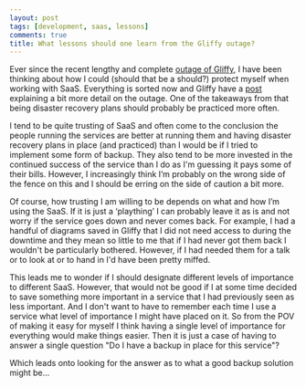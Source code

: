 ```yaml
---
layout: post
tags: [development, saas, lessons]
comments: true
title: What lessons should one learn from the Gliffy outage?
---
```


Ever since the recent lengthy and complete [outage of Gliffy](http://support.gliffy.com/entries/98911057-RESOLVED-Gliffy-Online-System-Outage-), I have been thinking about how I could (should that be a should?) protect myself when working with SaaS. Everything is sorted now and Gliffy have a [post](https://www.gliffy.com/blog/2016/03/25/turtle-and-the-hare/) explaining a bit more detail on the outage. One of the takeaways from that being disaster recovery plans should probably be practiced more often.

I tend to be quite trusting of SaaS and often come to the conclusion the people running the services are better at running them and having disaster recovery plans in place (and practiced) than I would be if I tried to implement some form of backup. They also tend to be more invested in the continued success of the service than I do as I'm guessing it pays some of their bills.
However, I increasingly think I’m probably on the wrong side of the fence on this and I should be erring on the side of caution a bit more.

Of course, how trusting I am willing to be depends on what and how I’m using the SaaS. If it is just a ‘plaything’ I can probably leave it as is and not worry if the service goes down and never comes back. For example, I had a handful of diagrams saved in Gliffy that I did not need access to during the downtime and they mean so little to me that if I had never got them back I wouldn't be particularly bothered. However, if I had needed them for a talk or to look at or to hand in I'd have been pretty miffed.

This leads me to wonder if I should designate different levels of importance to different SaaS. However, that would not be good if I at some time decided to save something more important in a service that I had previously seen as less important. And I don't want to have to remember each time I use a service what level of importance I might have placed on it. So from the POV of making it easy for myself I think having a single level of importance for everything would make things easier. Then it is just a case of having to answer a single question "Do I have a backup in place for this service"?

Which leads onto looking for the answer as to what a good backup solution might be...
